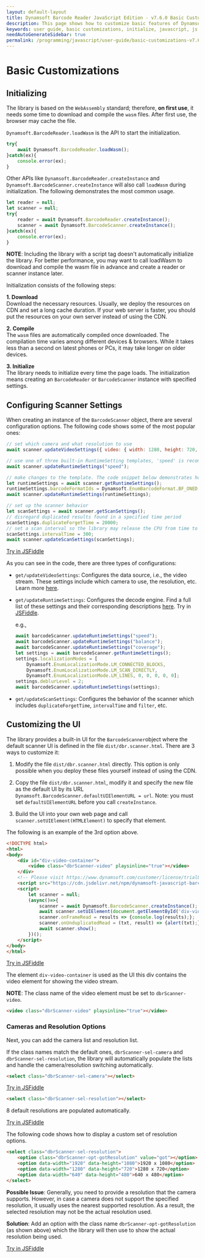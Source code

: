 ```yaml
---
layout: default-layout
title: Dynamsoft Barcode Reader JavaScript Edition - v7.6.0 Basic Customizations
description: This page shows how to customize basic features of Dynamsoft Barcode Reader JavaScript SDK.
keywords: user guide, basic customizations, initialize, javascript, js
needAutoGenerateSidebar: true
permalink: /programming/javascript/user-guide/basic-customizations-v7.6.0.html
---
```


# Basic Customizations

## Initializing

The library is based on the `WebAssembly` standard; therefore, **on first use**, it needs some time to download and compile the `wasm` files. After first use, the browser may cache the file.

`Dynamsoft.BarcodeReader.loadWasm` is the API to start the initialization.

```javascript
try{
    await Dynamsoft.BarcodeReader.loadWasm();
}catch(ex){
    console.error(ex);
}
```

Other APIs like `Dynamsoft.BarcodeReader.createInstance` and `Dynamsoft.BarcodeScanner.createInstance` will also call `loadWasm` during initialization. The following demonstrates the most common usage. 

```javascript
let reader = null;
let scanner = null;
try{
    reader = await Dynamsoft.BarcodeReader.createInstance();
    scanner = await Dynamsoft.BarcodeScanner.createInstance();
}catch(ex){
    console.error(ex);
}
```

   **NOTE**: Including the library with a script tag doesn't automatically initialize the library. For better performance, you may want to call loadWasm to download and compile the wasm file in advance and create a reader or scanner instance later.   

Initialization consists of the following steps:

**1. Download**   
    Download the necessary resources. Usually, we deploy the resources on CDN and set a long cache duration. If your web server is faster, you should put the resources on your own server instead of using the CDN.

**2. Compile**    
    The `wasm` files are automatically compiled once downloaded. The compilation time varies among different devices & browsers. While it takes less than a second on latest phones or PCs, it may take longer on older devices.

**3. Initialize**  
    The library needs to initialize every time the page loads. The initialization means creating an `BarcodeReader` or `BarcodeScanner` instance with specified settings.


## Configuring Scanner Settings

When creating an instance of the `BarcodeScanner` object, there are several configuration options. The following code shows some of the most popular ones:

```javascript
// set which camera and what resolution to use
await scanner.updateVideoSettings({ video: { width: 1280, height: 720, facingMode: "environment" } });

// use one of three built-in RuntimeSetting templates, 'speed' is recommended for decoding from a video stream
await scanner.updateRuntimeSettings("speed");

// make changes to the template. The code snippet below demonstrates how to specify which symbologies are enabled
let runtimeSettings = await scanner.getRuntimeSettings();
runtimeSettings.barcodeFormatIds = Dynamsoft.EnumBarcodeFormat.BF_ONED | Dynamsoft.EnumBarcodeFormat.BF_QR_CODE;
await scanner.updateRuntimeSettings(runtimeSettings);

// set up the scanner behavior
let scanSettings = await scanner.getScanSettings();
// disregard duplicated results found in a specified time period
scanSettings.duplicateForgetTime = 20000;
// set a scan interval so the library may release the CPU from time to time
scanSettings.intervalTime = 300;
await scanner.updateScanSettings(scanSettings);
```

[Try in JSFiddle](https://jsfiddle.net/DynamsoftTeam/yfkcajxz/)

As you can see in the code, there are three types of configurations:

- `get/updateVideoSettings`: Configures the data source, i.e., the video stream. These settings include which camera to use, the resolution, etc. Learn more [here](https://developer.mozilla.org/en-US/docs/Web/API/MediaDevices/getUserMedia#Syntax).

- `get/updateRuntimeSettings`: Configures the decode engine. Find a full list of these settings and their corresponding descriptions [here](api-reference/global-interfaces.md#runtimesettings). Try in [JSFiddle](https://jsfiddle.net/DynamsoftTeam/f24h8c1m/).

    e.g.,

    ```javascript
    await barcodeScanner.updateRuntimeSettings("speed");
    await barcodeScanner.updateRuntimeSettings("balance");
    await barcodeScanner.updateRuntimeSettings("coverage");
    let settings = await barcodeScanner.getRuntimeSettings();
    settings.localizationModes = [
        Dynamsoft.EnumLocalizationMode.LM_CONNECTED_BLOCKS,
        Dynamsoft.EnumLocalizationMode.LM_SCAN_DIRECTLY,
        Dynamsoft.EnumLocalizationMode.LM_LINES, 0, 0, 0, 0, 0];
    settings.deblurLevel = 2;
    await barcodeScanner.updateRuntimeSettings(settings);
    ```

- `get/updateScanSettings`: Configures the behavior of the scanner which includes `duplicateForgetTime`, `intervalTime` and `filter`, etc.

## Customizing the UI

The library provides a built-in UI for the `BarcodeScanner`object where the default scanner UI is defined in the file `dist/dbr.scanner.html`. There are 3 ways to customize it:

1. Modify the file `dist/dbr.scanner.html` directly. This option is only possible when you deploy these files yourself instead of using the CDN.

2. Copy the file `dist/dbr.scanner.html`, modify it and specify the new file as the default UI by its URL `Dynamsoft.BarcodeScanner.defaultUIElementURL = url`. Note: you must set `defaultUIElementURL` before you call `createInstance`.

3. Build the UI into your own web page and call `scanner.setUIElement(HTMLElement)` to specify that element.


The following is an example of the 3rd option above. 

```html
<!DOCTYPE html>
<html>
<body>
    <div id="div-video-container">
        <video class="dbrScanner-video" playsinline="true"></video>
    </div>
    <!-- Please visit https://www.dynamsoft.com/customer/license/trialLicense?utm_source=guide&product=dbr&package=js to get a trial license. -->
    <script src="https://cdn.jsdelivr.net/npm/dynamsoft-javascript-barcode@7.6.0/dist/dbr.js" data-productKeys="PRODUCT-KEYS"></script>
    <script>
        let scanner = null;
        (async()=>{
            scanner = await Dynamsoft.BarcodeScanner.createInstance();
            await scanner.setUIElement(document.getElementById('div-video-container'));
            scanner.onFrameRead = results => {console.log(results);};
            scanner.onUnduplicatedRead = (txt, result) => {alert(txt);};
            await scanner.show();
        })();
    </script>
</body>
</html>
```

[Try in JSFiddle](https://jsfiddle.net/DynamsoftTeam/2jzeq1r6/)

The element `div-video-container` is used as the UI this div contains the video element for showing the video stream.

   **NOTE**: The class name of the video element must be set to `dbrScanner-video`.

   ```html
   <video class="dbrScanner-video" playsinline="true"></video>
   ```

### Cameras and Resolution Options

Next, you can add the camera list and resolution list.

   If the class names match the default ones, `dbrScanner-sel-camera` and `dbrScanner-sel-resolution`, the library will automatically populate the lists and handle the camera/resolution switching automatically.

```html
<select class="dbrScanner-sel-camera"></select>
```

[Try in JSFiddle](https://jsfiddle.net/DynamsoftTeam/nbj75vxu/)

```html
<select class="dbrScanner-sel-resolution"></select>
```
   8 default resolutions are populated automatically.

[Try in JSFiddle](https://jsfiddle.net/DynamsoftTeam/25v08paf/)

The following code shows how to display a custom set of resolution options.

```html
<select class="dbrScanner-sel-resolution">
    <option class="dbrScanner-opt-gotResolution" value="got"></option>
    <option data-width="1920" data-height="1080">1920 x 1080</option>
    <option data-width="1280" data-height="720">1280 x 720</option>
    <option data-width="640" data-height="480">640 x 480</option>
</select>
```

   **Possible Issue**: Generally, you need to provide a resolution that the camera supports. However, in case a camera does not support the specified resolution, it usually uses the nearest supported resolution. As a result, the selected resolution may not be the actual resolution used.

   **Solution**: Add an option with the class name `dbrScanner-opt-gotResolution` (as shown above) which the library will then use to show the actual resolution being used.

[Try in JSFiddle](https://jsfiddle.net/DynamsoftTeam/tnfjks4q/)

